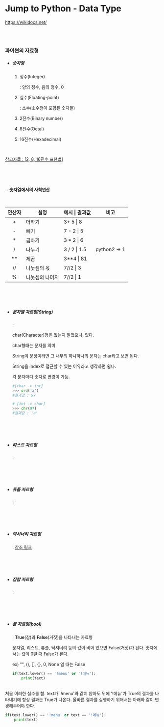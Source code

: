 # Jump to Python - Data Type

https://wikidocs.net/

<br><br>

### 파이썬의 자료형

- ##### 숫자형

  1. 정수(Integer)

     : 양의 정수, 음의 정수, 0<br>

  2. 실수(Floating-point)

     : 소수(소수점이 포함된 숫자들)<br>

  3. 2진수(Binary number)<br>

  4. 8진수(Octal)<br>

  5. 16진수(Hexadecimal)<br>

<br>

[참고자료 : [2, 8, 16진수 표현법]](https://github.com/TaeJuneJoung/TIL/blob/master/Python/beginner200/Python200ProblemsForBeginners_1.md#%EC%A7%84%EC%88%98-%ED%91%9C%ED%98%84%EB%B2%95)

<br><br><br>

​		**- 숫자열에서의 사칙연산**

​		<br>

| 연산자 | 설명            | 예시 \| 결과값 | 비고         |
| :----: | --------------- | -------------- | ------------ |
|   +    | 더하기          | 3+ 5 \| 8      |              |
|   -    | 빼기            | 7 - 2 \| 5     |              |
|   *    | 곱하기          | 3 * 2 \| 6     |              |
|   /    | 나누기          | 3 / 2 \| 1.5   | python2 -> 1 |
|   **   | 제곱            | 3**4 \| 81     |              |
|   //   | 나눗셈의 몫     | 7//2 \| 3      |              |
|   %    | 나눗셈의 나머지 | 7//2 \| 1      |              |

<br><br><br>



- ##### 문자열 자료형(String)

  : 

  char(Character)형은 없는지 알았으나, 있다.

  char형태는 문자를 의미

  String이 문장이라면 그 내부의 하나하나의 문자는 char라고 보면 된다.

  String을 index로 접근할 수 있는 이유라고 생각하면 쉽다.

  각 문자마다 숫자로 변경이 가능.

  ```python
  #[char -> int]
  >>> ord('a')
  #결과값 : 97
  
  # [int -> char]
  >>> chr(97)
  #결과값 : 'a'
  ```



  <br>

  <br>

  <br>

- ##### 리스트 자료형

  : 

  <br>

  <br>

  <br>

- ##### 튜플 자료형

  : 

  <br><br><br>

- ##### 딕셔너리 자료형

  : [참조 링크](https://github.com/TaeJuneJoung/TIL/blob/master/Python/Dictionary.md)

  <br><br><br>

- ##### 집합 자료형

  : 

  <br><br><br>

- ##### 불 자료형(bool)

  : **True**(참)과 **False**(거짓)을 나타내는 자료형

  문자열, 리스트, 튜플, 딕셔너리 등의 값이 비어 있으면 False(거짓)가 된다. 숫자에서는 값이 0일 때 False가 된다.

  ex) "", (), [], {}, 0, None 일 때는 False 



  ```python
  if(text.lower() == '!menu' or '!메뉴'):
      print(text)
  ```

<br>   처음 이러한 실수를 함. text가 '!menu'와 같지 않아도 뒤에 '!메뉴'가 True의 결과를 나타내기에 항상 결과는 True가 나온다. 올바른 결과를 실행하기 위해서는 아래와 같이 변경해주어야 한다.

  ```python
  if(text.lower() == '!menu' or text == '!메뉴'):
      print(text)
  ```
